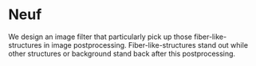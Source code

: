 # Neuf
We design an image filter that particularly pick up those fiber-like- structures in image postprocessing. Fiber-like-structures stand out while other structures or background stand back after this postprocessing. 
